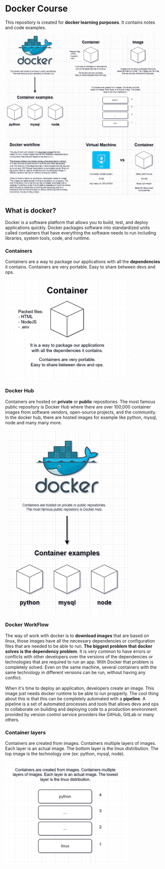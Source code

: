﻿# Docker Course
This repository is created for **docker learning purposes**. It contains notes and code examples.

![](https://raw.githubusercontent.com/ManelRosPuig/DockerCourse/main/notes/Docker%20drawio.png)

## What is docker?
Docker is a software platform that allows you to build, test, and deploy applications quickly. Docker packages software into standardized units called containers that have everything the software needs to run including libraries, system tools, code, and runtime.

### Containers
Containers are a way to package our applications with all the **dependencies** it contains. Containers are very portable. Easy to share between devs and ops.

<img src="https://raw.githubusercontent.com/ManelRosPuig/DockerCourse/main/notes/Container.png" width=400 height=325>

### Docker Hub
Containers are hosted on **private** or **public** repositories. The most famous public repository is Docker Hub where there are over 100,000 container images from software vendors, open-source projects, and the community. In the docker hub, there are hosted images for example like python, mysql, node and many many more.

<img src="https://raw.githubusercontent.com/ManelRosPuig/DockerCourse/main/notes/Docker%20hub.png" width=400 heigth=650>

### Docker WorkFlow
The way of work with docker is to **download images** that are based on linux, those images have all the necessary dependencies or configuration files that are needed to be able to run. **The biggest problem that docker solves is the dependency problem**. It is very common to have errors or conflicts with other developers over the versions of the dependencies or technologies that are required to run an app. With Docker that problem is completely solved. Even on the same machine, several containers with the same technology in different versions can be run, without having any conflict.
<br><br>
When it's time to deploy an application, developers create an image. This image just needs docker runtime to be able to run propperly. The
cool thing about this is that this can be completely automated with a **pipeline**. A pipeline is a set of automated processes and tools that allows
devs and ops to collaborate on building and deploying code to a production environment provided by version control service providers like GitHub, GitLab or many others.

### Container layers
Containers are created from images. Containers multiple layers of images. Each layer is an actual image. The bottom layer is the linux distribution. The top image is the technology one (ex: python, mysql, node).

<img src="https://raw.githubusercontent.com/ManelRosPuig/DockerCourse/main/notes/Layers.png" width=400 heigth=650>
